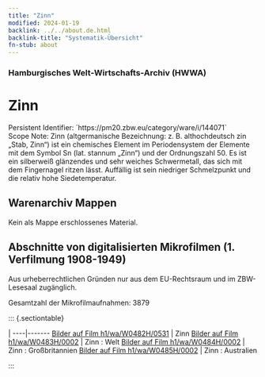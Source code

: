 ```yaml
---
title: "Zinn"
modified: 2024-01-19
backlink: ../../about.de.html
backlink-title: "Systematik-Übersicht"
fn-stub: about
---
```


### Hamburgisches Welt-Wirtschafts-Archiv (HWWA)

# Zinn

<div class="hint">Persistent Identifier: `https://pm20.zbw.eu/category/ware/i/144071`</div>

<div class="hint">
Scope Note: Zinn (altgermanische Bezeichnung: z. B. althochdeutsch zin „Stab, Zinn“) ist ein chemisches Element im Periodensystem der Elemente mit dem Symbol Sn (lat. stannum „Zinn“) und der Ordnungszahl 50. Es ist ein silberweiß glänzendes und sehr weiches Schwermetall, das sich mit dem Fingernagel ritzen lässt. Auffällig ist sein niedriger Schmelzpunkt und die relativ hohe Siedetemperatur.
</div>





## Warenarchiv Mappen





Kein als Mappe erschlossenes Material.



<a id="filmsections" />

## Abschnitte von digitalisierten Mikrofilmen (1. Verfilmung 1908-1949)

<p>Aus urheberrechtlichen Gründen nur aus dem EU-Rechtsraum und im ZBW-Lesesaal zugänglich.</p>


<p>Gesamtzahl der Mikrofilmaufnahmen: 3879</p>





::: {.sectiontable}

 | 
----|-------
<a class="btn" href="https://pm20.zbw.eu/film/h1/wa/W0482H/0531" rel="nofollow">Bilder auf Film h1/wa/W0482H/0531</a> | Zinn
<a class="btn" href="https://pm20.zbw.eu/film/h1/wa/W0483H/0002" rel="nofollow">Bilder auf Film h1/wa/W0483H/0002</a> | Zinn : Welt
<a class="btn" href="https://pm20.zbw.eu/film/h1/wa/W0484H/0002" rel="nofollow">Bilder auf Film h1/wa/W0484H/0002</a> | Zinn : Großbritannien
<a class="btn" href="https://pm20.zbw.eu/film/h1/wa/W0485H/0002" rel="nofollow">Bilder auf Film h1/wa/W0485H/0002</a> | Zinn : Australien


:::
















